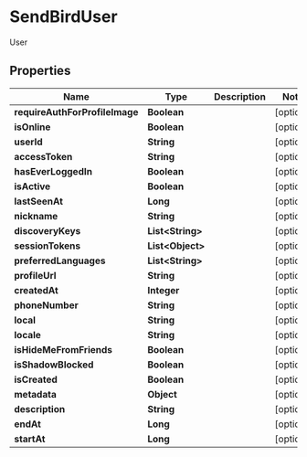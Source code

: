 

# SendBirdUser

User

## Properties

| Name | Type | Description | Notes |
|------------ | ------------- | ------------- | -------------|
|**requireAuthForProfileImage** | **Boolean** |  |  [optional] |
|**isOnline** | **Boolean** |  |  [optional] |
|**userId** | **String** |  |  [optional] |
|**accessToken** | **String** |  |  [optional] |
|**hasEverLoggedIn** | **Boolean** |  |  [optional] |
|**isActive** | **Boolean** |  |  [optional] |
|**lastSeenAt** | **Long** |  |  [optional] |
|**nickname** | **String** |  |  [optional] |
|**discoveryKeys** | **List&lt;String&gt;** |  |  [optional] |
|**sessionTokens** | **List&lt;Object&gt;** |  |  [optional] |
|**preferredLanguages** | **List&lt;String&gt;** |  |  [optional] |
|**profileUrl** | **String** |  |  [optional] |
|**createdAt** | **Integer** |  |  [optional] |
|**phoneNumber** | **String** |  |  [optional] |
|**local** | **String** |  |  [optional] |
|**locale** | **String** |  |  [optional] |
|**isHideMeFromFriends** | **Boolean** |  |  [optional] |
|**isShadowBlocked** | **Boolean** |  |  [optional] |
|**isCreated** | **Boolean** |  |  [optional] |
|**metadata** | **Object** |  |  [optional] |
|**description** | **String** |  |  [optional] |
|**endAt** | **Long** |  |  [optional] |
|**startAt** | **Long** |  |  [optional] |



